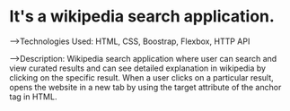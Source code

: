 # It's a wikipedia search application.

-->Technologies Used: HTML, CSS, Boostrap, Flexbox, HTTP API

-->Description: Wikipedia search application where user can search and view curated results and can see detailed explanation in wikipedia by clicking on the specific result. When a user clicks on a particular result, opens the website in a new tab by using the target attribute of the anchor tag in HTML.
